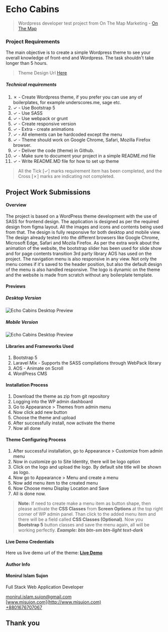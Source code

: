 # Echo Cabins
> Wordpress developer test project from On The Map Marketing - [On The Map](http://www.onthemapmarketing.com/)

### Project Requirements
The main objective is to create a simple Wordpress theme to see your overall knowledge of front-end and Wordpress. The task shouldn't take longer than 5 hours.

> Theme Design Url [Here](https://www.figma.com/file/wlHkIdGPof21RWVJuNkREn/Wordpress-Test-Task?node-id=11138%3A49)

##### Technical requirements
1. &cross; - Create Wordpress theme, if you prefer you can use any of boilerplates, for example underscores.me, sage etc.
2. &check; - Use Bootstrap 5
3. &check; - Use SASS
4. &check; - Use webpack or grunt
5. &check; - Create responsive version
6. &check; - Extra - create animations
7. &check; - All elements can be hardcoded except the menu
8. &check; - Theme should work on Google Chrome, Safari, Mozilla Firefox browser.
9. &check; - Deliver the code (theme) in Github.
10. &check; - Make sure to document your project in a simple README.md file
11. &check; - Write README.MD file for how to set up theme

> All the Tick [&check;] marks requirement item has been completed, and the Cross [&cross;] marks are indicating not completed.


## Project Work Submissions

#### Overview
The project is based on a WordPress theme development with the use of SASS for frontend design. The application is designed as per the required design from figma layout. All the images and icons and contents being used from that. The design is fully responsive for both desktop and mobile view. The design already tested into the different browsers like Google Chrome, Microsoft Edge, Safari and Mozila Firefox. As per the extra work about the animation of the website, the bootstrap slider has been used for slide show and for page contents transition 3rd party library AOS has used on the project. The navigation menu is also responsive in any view. Not only the menu comes if it's saved to the header position, but also the default design of the menu is also handled responsive. The logo is dynamic on the theme and the website is made from scratch without any boilerplate template.

#### Previews
##### Desktop Version
![Echo Cabins Desktop Preview](http://onthemap.misujon.com/wp-content/uploads/2021/05/echo-cabins-desktop-version.png)
##### Mobile Version
![Echo Cabins Desktop Preview](http://onthemap.misujon.com/wp-content/uploads/2021/05/echo-cabins-mobile-version.png)


#### Libraries and Frameworks Used
1. Bootstrap 5
2. Laravel Mix - Supports the SASS compilations through WebPack library
3. AOS - Animate on Scroll
4. WordPress CMS


#### Installation Process
1. Download the theme as zip from git repository
2. Logging into the WP admin dashboard
3. Go to Appearance > Themes from  admin menu
4. Now click add new button
5. Choose the theme and upload
6. After successfully install, now activate the theme
7. Now all done

#### Theme Configuring Process
1. After successful installation, go to Appearance > Customize from admin menu
2. Now in customize go to Site Identity, there will be logo option
3. Click on the logo and upload the logo. By default site title will be shown as logo.
4. Now go to Appearance > Menu and create a menu
5. Now add menu item to the created menu
6. Now Choose menu Display Location and Save
7. All is done now.
> **Note:** If need to create make a menu item as button shape, then please activate the **CSS Classes** from **Screen Options** at the top right corner of WP admin panel. Than click to the added menu item and there will be a field called **CSS Classes (Optional)**. Now you **Bootstrap 5** button classes and save the menu again, all will be working perfectly. **_Example: btn btn-sm btn-light text-dark_**


#### Live Demo Credentials
Here us live demo url of the theme: **[Live Demo](http://onthemap.misujon.com/)**


#### Author Info
#### Monirul Islam Sujon
<p>Full Stack Web Application Developer</p>

[monirul.islam.sujon@gmail.com](mailto:monirul.islam.sujon@gmail.com)<br>
[www.misujon.com](http://www.misujon.com)<br>
[+8801676707067](tel:+8801676707067)




## Thank you 

